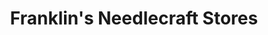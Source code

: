 ---
title: "Franklin's Needlecraft Stores"
url: /chelmsford/franklins-needlecraft-stores/
shop: sewing
---